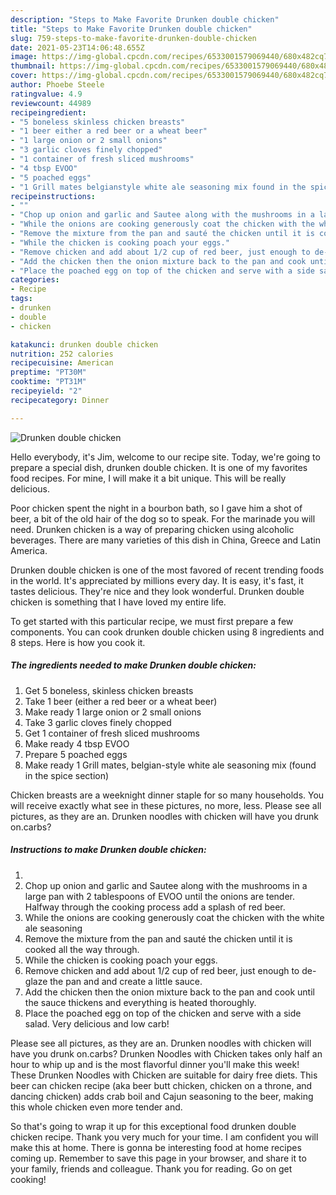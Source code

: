 ```yaml
---
description: "Steps to Make Favorite Drunken double chicken"
title: "Steps to Make Favorite Drunken double chicken"
slug: 759-steps-to-make-favorite-drunken-double-chicken
date: 2021-05-23T14:06:48.655Z
image: https://img-global.cpcdn.com/recipes/6533001579069440/680x482cq70/drunken-double-chicken-recipe-main-photo.jpg
thumbnail: https://img-global.cpcdn.com/recipes/6533001579069440/680x482cq70/drunken-double-chicken-recipe-main-photo.jpg
cover: https://img-global.cpcdn.com/recipes/6533001579069440/680x482cq70/drunken-double-chicken-recipe-main-photo.jpg
author: Phoebe Steele
ratingvalue: 4.9
reviewcount: 44989
recipeingredient:
- "5 boneless skinless chicken breasts"
- "1 beer either a red beer or a wheat beer"
- "1 large onion or 2 small onions"
- "3 garlic cloves finely chopped"
- "1 container of fresh sliced mushrooms"
- "4 tbsp EVOO"
- "5 poached eggs"
- "1 Grill mates belgianstyle white ale seasoning mix found in the spice section"
recipeinstructions:
- ""
- "Chop up onion and garlic and Sautee along with the mushrooms in a large pan with 2 tablespoons of EVOO until the onions are tender. Halfway through the cooking process add a splash of red beer."
- "While the onions are cooking generously coat the chicken with the white ale seasoning"
- "Remove the mixture from the pan and sauté the chicken until it is cooked all the way through."
- "While the chicken is cooking poach your eggs."
- "Remove chicken and add about 1/2 cup of red beer, just enough to de-glaze the pan and and create a little sauce."
- "Add the chicken then the onion mixture back to the pan and cook until the sauce thickens and everything is heated thoroughly."
- "Place the poached egg on top of the chicken and serve with a side salad. Very delicious and low carb!"
categories:
- Recipe
tags:
- drunken
- double
- chicken

katakunci: drunken double chicken 
nutrition: 252 calories
recipecuisine: American
preptime: "PT30M"
cooktime: "PT31M"
recipeyield: "2"
recipecategory: Dinner

---
```



![Drunken double chicken](https://img-global.cpcdn.com/recipes/6533001579069440/680x482cq70/drunken-double-chicken-recipe-main-photo.jpg)

Hello everybody, it's Jim, welcome to our recipe site. Today, we're going to prepare a special dish, drunken double chicken. It is one of my favorites food recipes. For mine, I will make it a bit unique. This will be really delicious.

Poor chicken spent the night in a bourbon bath, so I gave him a shot of beer, a bit of the old hair of the dog so to speak. For the marinade you will need. Drunken chicken is a way of preparing chicken using alcoholic beverages. There are many varieties of this dish in China, Greece and Latin America.

Drunken double chicken is one of the most favored of recent trending foods in the world. It's appreciated by millions every day. It is easy, it's fast, it tastes delicious. They're nice and they look wonderful. Drunken double chicken is something that I have loved my entire life.


To get started with this particular recipe, we must first prepare a few components. You can cook drunken double chicken using 8 ingredients and 8 steps. Here is how you cook it.

<!--inarticleads1-->

##### The ingredients needed to make Drunken double chicken:

1. Get 5 boneless, skinless chicken breasts
1. Take 1 beer (either a red beer or a wheat beer)
1. Make ready 1 large onion or 2 small onions
1. Take 3 garlic cloves finely chopped
1. Get 1 container of fresh sliced mushrooms
1. Make ready 4 tbsp EVOO
1. Prepare 5 poached eggs
1. Make ready 1 Grill mates, belgian-style white ale seasoning mix (found in the spice section)


Chicken breasts are a weeknight dinner staple for so many households. You will receive exactly what see in these pictures, no more, less. Please see all pictures, as they are an. Drunken noodles with chicken will have you drunk on.carbs? 

<!--inarticleads2-->

##### Instructions to make Drunken double chicken:

1. 
1. Chop up onion and garlic and Sautee along with the mushrooms in a large pan with 2 tablespoons of EVOO until the onions are tender. Halfway through the cooking process add a splash of red beer.
1. While the onions are cooking generously coat the chicken with the white ale seasoning
1. Remove the mixture from the pan and sauté the chicken until it is cooked all the way through.
1. While the chicken is cooking poach your eggs.
1. Remove chicken and add about 1/2 cup of red beer, just enough to de-glaze the pan and and create a little sauce.
1. Add the chicken then the onion mixture back to the pan and cook until the sauce thickens and everything is heated thoroughly.
1. Place the poached egg on top of the chicken and serve with a side salad. Very delicious and low carb!


Please see all pictures, as they are an. Drunken noodles with chicken will have you drunk on.carbs? Drunken Noodles with Chicken takes only half an hour to whip up and is the most flavorful dinner you&#39;ll make this week! These Drunken Noodles with Chicken are suitable for dairy free diets. This beer can chicken recipe (aka beer butt chicken, chicken on a throne, and dancing chicken) adds crab boil and Cajun seasoning to the beer, making this whole chicken even more tender and. 

So that's going to wrap it up for this exceptional food drunken double chicken recipe. Thank you very much for your time. I am confident you will make this at home. There is gonna be interesting food at home recipes coming up. Remember to save this page in your browser, and share it to your family, friends and colleague. Thank you for reading. Go on get cooking!
